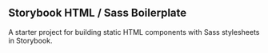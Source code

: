 ## Storybook HTML / Sass Boilerplate

A starter project for building static HTML components with Sass stylesheets in Storybook.